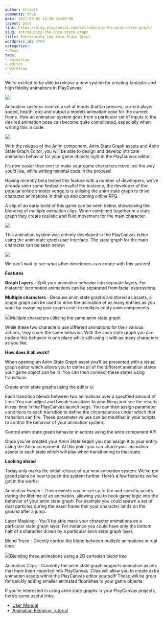 ```yaml
---
author: elliott
comments: true
date: 2021-05-05 14:30:04+00:00
layout: post
link: https://blog.playcanvas.com/introducing-the-anim-state-graph/
slug: introducing-the-anim-state-graph
title: Introducing the Anim State Graph
wordpress_id: 2709
categories:
- News
tags:
- animation
- editor
- workflow
---
```





We’re excited to be able to release a new system for creating fantastic and high fidelity animations in PlayCanvas!





[![](https://blog.playcanvas.com/wp-content/uploads/2021/05/animation-and-graph.gif)](https://blog.playcanvas.com/wp-content/uploads/2021/05/animation-and-graph.gif)





Animation systems receive a set of inputs (button presses, current player speed, health, etc) and output a models animation pose for the current frame. How an animation system goes from a particular set of inputs to the desired animation pose can become quite complicated, especially when writing this in code.





[![](https://blog.playcanvas.com/wp-content/uploads/2021/04/image-1024x289.png)](https://blog.playcanvas.com/wp-content/uploads/2021/04/image.png)





With the release of the Anim component, Anim State Graph assets and Anim State Graph Editor, you will be able to design and develop intricate animation behavior for your game objects right in the PlayCanvas editor. 







It’s now easier than ever to make your game characters move just the way you’d like, while writing minimal code in the process!







Having recently beta tested this feature with a number of developers, we’ve already seen some fantastic results! For instance, the developer of the popular online shooter [venge.io](http://venge.io/) is utilising the anim state graph to drive character animations in their up and coming online RPG.







A clip of an early build of this game can be seen below, showcasing the blending of multiple animation clips. When combined together in a state graph they create realistic and fluid movement for the main character.





![](https://lh4.googleusercontent.com/FXdAKpaNz01gYxGDvxK24myBGywGV6s_9a--zFPCSMapHzI6GjL4lOEzH9vDGKr9kEjVMvJbvmd8WNrnf9ysuBL-dfNQcf01fj1qPLS-V9r9tJ74hifj8I8KXOrj1r4hBW6ZzPjE)





This animation system was entirely developed in the PlayCanvas editor using the anim state graph user interface. The state graph for the main character can be seen below:





![](https://lh4.googleusercontent.com/EVTXoBSgvtwfeuBaXcGoSL7C8IkaaJip1Ncal-Q2czrSiGazesRpEi31uiedSNSaB-Lv4R2YGl-qYFfkMutzjPzEWGLhtmBmid4-qcXprLpz8cUHqysTsAwHwwaHKQappEJ8SckD)





We can’t wait to see what other developers can create with this system!







**Features**







**Graph Layers** - Split your animation behavior into separate layers. For instance: locomotion animations can be separated from facial expressions. 







**Multiple characters** - Because anim state graphs are stored as assets, a single graph can be used to drive the animation of as many entities as you want by assigning your graph asset to multiple entity anim components.







![](https://lh5.googleusercontent.com/YTBSDXAQybmQELV3f0kl1pEWOUK294lvgWeppWipsdenBmcsjrtuepgSnJY2Zq3YOH5cr290eUzQI0V4wEvPft-f-usXAZ41aNpxPv_uzU4zQ-HqPWFdnTgZvVRdPm4Pi4GxMMUd)Multiple characters utilising the same anim state graph







While these two characters use different animations for their various actions, they share the same behavior. With the anim state graph you can update this behavior in one place while still using it with as many characters as you like.







**How does it all work?**







When opening an Anim State Graph asset you’ll be presented with a visual graph editor which allows you to define all of the different animation states your game object can be in. You can then connect these states using transitions.





Create anim state graphs using the editor ui





Each transition blends between two animations over a specified amount of time. You can adjust and tweak transitions to your liking and see the results in real time in the PlayCanvas launch page. You can then assign parameter conditions to each transition to define the circumstances under which that transition can fire. These parameter values can be modified in your scripts to control the behavior of your animation system.





Control anim state graph behavior in scripts using the anim component API





Once you’ve created your Anim State Graph you can assign it to your entity using the Anim component. At this point you can attach your animation assets to each state which will play when transitioning to that state.







**Looking ahead**







Today only marks the initial release of our new animation system. We’ve got grand plans on how to push the system further. Here’s a few features we’ve got in the works:







Animation Events - These events can be set up to fire and specific points during the lifetime of an animation, allowing you to hook game logic into the behavior of your anim state graph. For example you could spawn a set of dust particles during the exact frame that your character lands on the ground after a jump.







Layer Masking - You’ll be able mask your character animations on a particular state graph layer. For instance you could have only the bottom half of a character driven by a particular anim state graph layer.







Blend Trees - Directly control the blend between multiple animations in real time.







![](https://lh6.googleusercontent.com/-a5iUAthN-KjC-AjXow-Nd9XfnLw7CmxgDB6X1o0SpEgdcbFgXKGwE5eFL2zUL6WlZENfuXVMQDaolN7koF6TIuYR2BhAo5jHg4ylUlMzs_mCHY7Alrs90cNKwOJ8DLPlXunnDcT)Blending three animations using a 2D cartesian blend tree







Animation Clips - Currently the anim state graph supports animation assets that have been imported into PlayCanvas. Clips will allow you to create extra animation assets within the PlayCanvas editor yourself! These will be great for quickly adding smaller animated flourishes to your game objects.







If you’re interested in using anim state graphs in your PlayCanvas projects, here’s some useful links:







  * [User Manual](https://developer.playcanvas.com/en/user-manual/animation/)
  * [Animation Blending Tutorial](https://developer.playcanvas.com/en/tutorials/anim-blending/)


